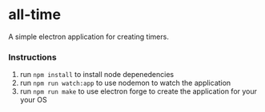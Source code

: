 # all-time
A simple electron application for creating timers.

### Instructions

1. run `npm install` to install node depenedencies
2. run `npm run watch:app` to use nodemon to watch the application
3. run `npm run make` to use electron forge to create the application for your your OS
